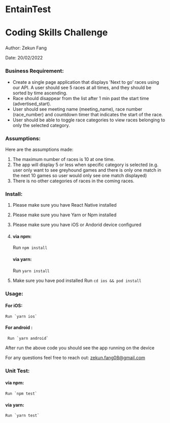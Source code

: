 # EntainTest

# Coding Skills Challenge

###

Author: Zekun Fang

Date: 20/02/2022

### Business Requirement:

- Create a single page application that displays 'Next to go’ races using our API.
  A user should see 5 races at all times, and they should be sorted by time ascending.
- Race should disappear from the list after 1 min past the start time (advertised_start).
- User should see meeting name (meeting_name), race number (race_number) and
  countdown timer that indicates the start of the race.
- User should be able to toggle race categories to view races belonging to only the selected category.

### Assumptions:

Here are the assumptions made:

1. The maximum number of races is 10 at one time.
2. The app will display 5 or less when specific category is selected (e.g. user only want to see greyhound games and there is only one match in the next 10 games so user would only see one match displayed)
3. There is no other categories of races in the coming races.

### Install:

1.  Please make sure you have React Native installed
2.  Please make sure you have Yarn or Npm installed
3.  Please make sure you have iOS or Andorid device configured
4.  #### via npm:

    Run `npm install`

    #### via yarn:

    Run `yarn install`

5.  Make sure you have pod installed
    Run `cd ios && pod install`

### Usage:

#### For iOS:

    Run `yarn ios`

#### For android :

     Run `yarn android`

After run the above code you should see the app running on the device

For any questions feel free to reach out: zekun.fang08@gmail.com

### Unit Test:

#### via npm:

    Run `npm test`

#### via yarn:

    Run `yarn test`
